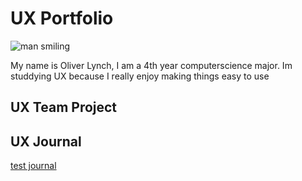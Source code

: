 # UX Portfolio

![man smiling](assets/2D1ED2B3-F695-4EDD-9944-CAE5396743C4.jpeg "man smiling")

My name is Oliver Lynch, I am a 4th year computerscience major. Im studdying UX because I really enjoy making things easy to use 

## UX Team Project


## UX Journal
[test journal](JournalOne)
